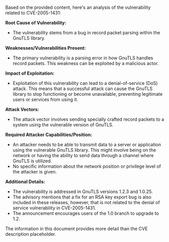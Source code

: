 Based on the provided content, here's an analysis of the vulnerability related to CVE-2005-1431:

**Root Cause of Vulnerability:**
- The vulnerability stems from a bug in record packet parsing within the GnuTLS library.

**Weaknesses/Vulnerabilities Present:**
- The primary vulnerability is a parsing error in how GnuTLS handles record packets. This weakness can be exploited by a malicious actor.

**Impact of Exploitation:**
- Exploitation of this vulnerability can lead to a denial-of-service (DoS) attack. This means that a successful attack can cause the GnuTLS library to stop functioning or become unavailable, preventing legitimate users or services from using it.

**Attack Vectors:**
- The attack vector involves sending specially crafted record packets to a system using the vulnerable version of GnuTLS.

**Required Attacker Capabilities/Position:**
- An attacker needs to be able to transmit data to a server or application using the vulnerable GnuTLS library. This might involve being on the network or having the ability to send data through a channel where GnuTLS is utilized.
- No specific information about the network position or privilege level of the attacker is given.

**Additional Details:**

*   The vulnerability is addressed in GnuTLS versions 1.2.3 and 1.0.25.
*   The advisory mentions that a fix for an RSA key export bug is also included in these releases, however, that is not related to the denial of service vulnerability in CVE-2005-1431.
*   The announcement encourages users of the 1.0 branch to upgrade to 1.2.

The information in this document provides more detail than the CVE description placeholder.